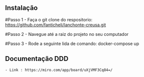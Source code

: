 ## Instalação

#Passo 1
    - Faça o git clone do respositorio: https://github.com/fanticheli/lanchonte-creusa.git

#Passo 2
    - Navegue até a raiz do projeto no seu computador

#Passo 3
    - Rode a seguinte lida de comando: docker-compose up


## Documentação DDD
    - Link : https://miro.com/app/board/uXjVMF3Cq84=/